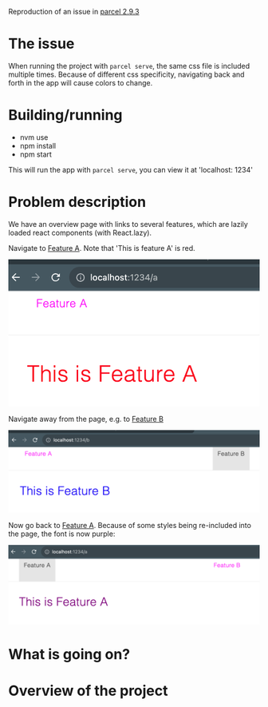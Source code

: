 Reproduction of an issue in [parcel 2.9.3](https://parceljs.org/)

# The issue

When running the project with `parcel serve`, the same css file is included multiple times. Because of different css specificity,
navigating back and forth in the app will cause colors to change.

# Building/running

- nvm use
- npm install
- npm start

This will run the app with `parcel serve`, you can view it at 'localhost: 1234'

# Problem description

We have an overview page with links to several features, which are lazily loaded react components (with React.lazy).

Navigate to [Feature A](http://localhost:1234/a). Note that 'This is feature A' is red.

![A: red font](img/a1.png)

Navigate away from the page, e.g. to [Feature B](http://localhost:1234/b)

![B: blue font](img/b1.png)

Now go back to [Feature A](http://localhost:1234/a). Because of some styles being re-included into the page, the font is now purple:

![A: purple font](img/a2.png)

# What is going on?

# Overview of the project


